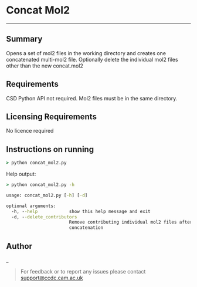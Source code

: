 # Concat Mol2

----

## Summary

Opens a set of mol2 files in the working directory and creates one concatenated multi-mol2 file.
Optionally delete the individual mol2 files other than the new concat.mol2

## Requirements

CSD Python API not required.
Mol2 files must be in the same directory.

## Licensing Requirements

No licence required

## Instructions on running

```cmd
> python concat_mol2.py
```

Help output:
```cmd
> python concat_mol2.py -h

usage: concat_mol2.py [-h] [-d]

optional arguments:
  -h, --help            show this help message and exit
  -d, --delete_contributors
                        Remove contributing individual mol2 files after
                        concatenation

```

## Author

_

> For feedback or to report any issues please contact [support@ccdc.cam.ac.uk](support@ccdc.cam.ac.uk)